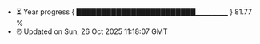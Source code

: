 - ⏳ Year progress { ████████████████████████▁▁▁▁▁▁ } 81.77 %
- ⏰ Updated on Sun, 26 Oct 2025 11:18:07 GMT

